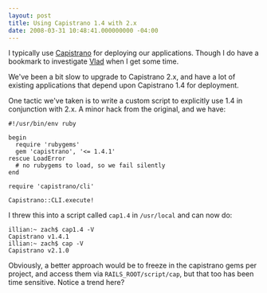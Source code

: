 ```yaml
---
layout: post
title: Using Capistrano 1.4 with 2.x
date: 2008-03-31 10:48:41.000000000 -04:00
---
```

I typically use [Capistrano](http://www.capify.org/) for deploying our applications. Though I do have a bookmark to investigate [Vlad](http://rubyhitsquad.com/Vlad_the_Deployer.html) when I get some time.

We've been a bit slow to upgrade to Capistrano 2.x, and have a lot of existing applications that depend upon Capistrano 1.4 for deployment.

One tactic we've taken is to write a custom script to explicitly use 1.4 in conjunction with 2.x. A minor hack from the original, and we have:

	#!/usr/bin/env ruby

	begin
	  require 'rubygems'
	  gem 'capistrano', '<= 1.4.1'
	rescue LoadError
	  # no rubygems to load, so we fail silently
	end

	require 'capistrano/cli'

	Capistrano::CLI.execute!

I threw this into a script called `cap1.4` in `/usr/local` and can now do:

	illian:~ zach$ cap1.4 -V
	Capistrano v1.4.1
	illian:~ zach$ cap -V
	Capistrano v2.1.0

Obviously, a better approach would be to freeze in the capistrano gems per project, and access them via `RAILS_ROOT/script/cap`, but that too has been time sensitive. Notice a trend here?
